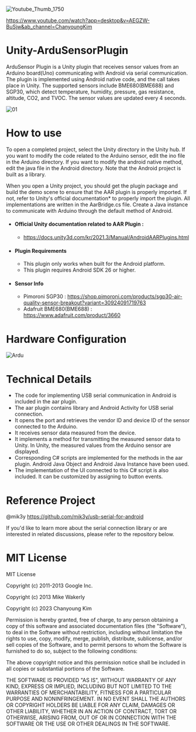![Youtube_Thumb_1750](https://github.com/zzanyoung/Unity-ArduSensorPlugin/assets/53194702/b2d9508c-b57c-4ede-8af4-728e6575add5)

https://www.youtube.com/watch?app=desktop&v=AEGZW-BuSjw&ab_channel=ChanyoungKim

# Unity-ArduSensorPlugin

ArduSensor Plugin is a Unity plugin that receives sensor values from an Arduino board(Uno) communicating with Android via serial communication. The plugin is implemented using Android native code, and the call takes place in Unity. The supported sensors include BME680(BME688) and SGP30, which detect temperature, humidity, pressure, gas resistance, altitude, CO2, and TVOC. The sensor values are updated every 4 seconds.

![01](https://github.com/zzanyoung/Unity-ArduSensorPlugin/assets/53194702/454e3580-7661-4076-888a-dbf1fe1a7534)

# **How to use**
To open a completed project, select the Unity directory in the Unity hub. If you want to modify the code related to the Arduino sensor, edit the ino file in the Arduino directory. If you want to modify the android native method, edit the java file in the Android directory. Note that the Android project is built as a library.

When you open a Unity project, you should get the plugin package and build the demo scene to ensure that the AAR plugin is properly imported. If not, refer to Unity's official documentation* to properly import the plugin. All implementations are written in the AarBridge.cs file. Create a Java instance to communicate with Arduino through the default method of Android.

- #### Official Unity documentation related to AAR Plugin :
  - https://docs.unity3d.com/kr/2021.3/Manual/AndroidAARPlugins.html

- #### Plugin Requirements
  - This plugin only works when built for the Android platform.
  - This plugin requires Android SDK 26 or higher.

- #### Sensor Info
  - Pimoroni SGP30 : https://shop.pimoroni.com/products/sgp30-air-quality-sensor-breakout?variant=30924091719763
  - Adafruit BME680(BME688) : https://www.adafruit.com/product/3660
  
# Hardware Configuration
![Ardu](https://github.com/zzanyoung/Unity-ArduSensorPlugin/assets/53194702/aad38274-5dda-4e04-af16-8778f9bcccb6)

# Technical Details

- The code for implementing USB serial communication in Android is included in the aar plugin.
- The aar plugin contains library and Android Activity for USB serial connection.
- It opens the port and retrieves the vendor ID and device ID of the sensor connected to the Arduino.
- It receives sensor data measured from the device.
- It implements a method for transmitting the measured sensor data to Unity. In Unity, the measured values from the Arduino sensor are displayed.
- Corresponding C# scripts are implemented for the methods in the aar plugin. Android Java Object and Android Java Instance have been used.
- The implementation of the UI connected to this C# script is also included. It can be customized by assigning to button events.


# Reference Project
@mik3y https://github.com/mik3y/usb-serial-for-android

 If you'd like to learn more about the serial connection library or are interested in related discussions, please refer to the repository below.


# MIT License
MIT License

Copyright (c) 2011-2013 Google Inc.

Copyright (c) 2013 Mike Wakerly

Copyright (c) 2023 Chanyoung Kim

Permission is hereby granted, free of charge, to any person obtaining a copy of this software and associated documentation files (the "Software"), to deal in the Software without restriction, including without limitation the rights to use, copy, modify, merge, publish, distribute, sublicense, and/or sell copies of the Software, and to permit persons to whom the Software is furnished to do so, subject to the following conditions:

The above copyright notice and this permission notice shall be included in all copies or substantial portions of the Software.

THE SOFTWARE IS PROVIDED "AS IS", WITHOUT WARRANTY OF ANY KIND, EXPRESS OR IMPLIED, INCLUDING BUT NOT LIMITED TO THE WARRANTIES OF MERCHANTABILITY, FITNESS FOR A PARTICULAR PURPOSE AND NONINFRINGEMENT. IN NO EVENT SHALL THE AUTHORS OR COPYRIGHT HOLDERS BE LIABLE FOR ANY CLAIM, DAMAGES OR OTHER LIABILITY, WHETHER IN AN ACTION OF CONTRACT, TORT OR OTHERWISE, ARISING FROM, OUT OF OR IN CONNECTION WITH THE SOFTWARE OR THE USE OR OTHER DEALINGS IN THE SOFTWARE.
